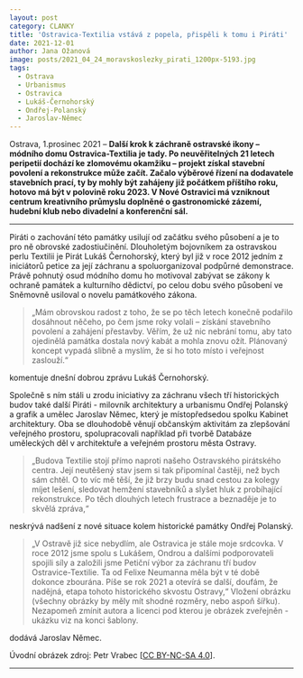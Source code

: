 ```yaml
---
layout: post
category: CLANKY
title: 'Ostravica-Textilia vstává z popela, přispěli k tomu i Piráti'
date: 2021-12-01
author: Jana Ožanová		
image: posts/2021_04_24_moravskoslezky_pirati_1200px-5193.jpg
tags:					
  - Ostrava			
  - Urbanismus		
  - Ostravica			
  - Lukáš-Černohorský		
  - Ondřej-Polanský
  - Jaroslav-Němec			
---
```


Ostrava, 1.prosinec 2021 – **Další krok k záchraně ostravské ikony – módního domu Ostravica-Textilia je tady. Po neuvěřitelných 21 letech peripetií dochází ke zlomovému okamžiku – projekt získal stavební povolení a rekonstrukce může začít. Začalo výběrové řízení na dodavatele stavebních prací, ty by mohly být zahájeny již počátkem příštího roku, hotovo má být v polovině roku 2023. V Nové Ostravici má vzniknout centrum kreativního průmyslu doplněné o gastronomické zázemí, hudební klub nebo divadelní a konferenční sál.**


<hr />

Piráti o zachování této památky usilují od začátku svého působení a je to pro ně obrovské zadostiučinění. Dlouholetým bojovníkem za ostravskou perlu Textilii je Pirát Lukáš Černohorský, který byl již v roce 2012 jedním z iniciátorů petice za její záchranu a spoluorganizoval podpůrné demonstrace. Právě pohnutý osud módního domu ho motivoval zabývat se zákony k ochraně památek a kulturního dědictví, po celou dobu svého působení ve Sněmovně usiloval o novelu památkového zákona.

> „Mám obrovskou radost z toho, že se po těch letech konečně podařilo dosáhnout něčeho, po čem jsme roky volali – získání stavebního povolení a zahájení přestavby. Věřím, že už nic nebrání tomu, aby tato ojedinělá památka dostala nový kabát a mohla znovu ožít. Plánovaný koncept vypadá slibně a myslím, že si ho toto místo i veřejnost zaslouží.“

komentuje dnešní dobrou zprávu Lukáš Černohorský.

Společně s ním stáli u zrodu iniciativy za záchranu všech tří historických budov také další Piráti - milovník architektury a urbanismu Ondřej Polanský a grafik a umělec Jaroslav Němec, který je místopředsedou spolku Kabinet architektury. Oba se dlouhodobě věnují občanským aktivitám za zlepšování veřejného prostoru, spolupracovali například při tvorbě Databáze uměleckých děl v architektuře a veřejném prostoru města Ostravy.

>„Budova Textilie stojí přímo naproti našeho Ostravského pirátského centra. Její neutěšený stav jsem si tak připomínal častěji, než bych sám chtěl. O to víc mě těší, že již brzy budu snad cestou za kolegy míjet lešení, sledovat hemžení stavebníků a slyšet hluk z probíhající rekonstrukce. Po těch dlouhých letech frustrace a beznaděje je to skvělá zpráva,“

neskrývá nadšení z nové situace kolem historické památky Ondřej Polanský.

>„V Ostravě již sice nebydlím, ale Ostravica je stále moje srdcovka. V roce 2012 jsme spolu s Lukášem, Ondrou a dalšími podporovateli spojili síly a založili jsme Petiční výbor za záchranu tří budov Ostravice-Textilie. Ta od Felixe Neumanna měla být v té době dokonce zbourána. Píše se rok 2021 a otevírá se další, doufám, že nadějná, etapa tohoto historického skvostu Ostravy,“
Vložení obrázku (všechny obrázky by měly mít shodné rozměry, nebo aspoň šířku). Nezapomeň zmínit autora a licenci pod kterou je obrázek zveřejněn - ukázku viz na konci šablony.

dodává Jaroslav Němec.

Úvodní obrázek zdroj: Petr Vrabec \[[CC BY-NC-SA 4.0](https://creativecommons.org/licenses/by-nc-sa/4.0/deed.cs)\].


- - -
